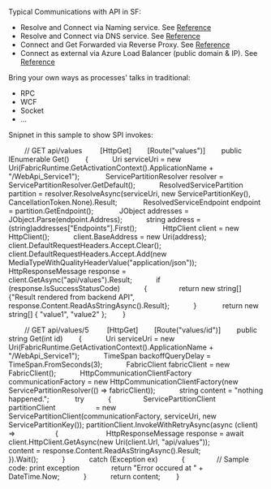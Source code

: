 Typical Communications with API in SF:
- Resolve and Connect via Naming service. See <a href="https://docs.microsoft.com/en-us/azure/service-fabric/service-fabric-reliable-services-communication" target="_blank">Reference</a>
- Resolve and Connect via DNS service. See <a href="https://docs.microsoft.com/en-us/azure/service-fabric/service-fabric-dnsservice" target="_blank">Reference</a>
- Connect and Get Forwarded via Reverse Proxy. See <a href="https://docs.microsoft.com/en-us/azure/service-fabric/service-fabric-reverseproxy" target="_blank">Reference</a>
- Connect as external via Azure Load Balancer (public domain & IP). See <a href="https://docs.microsoft.com/en-us/azure/service-fabric/service-fabric-connect-and-communicate-with-services" target="_blank">Reference</a>

Bring your own ways as processes' talks in traditional:
- RPC
- WCF
- Socket
- ...

Snipnet in this sample to show SPI invokes:

        // GET api/values         
        [HttpGet]        
        [Route("values")]        
        public IEnumerable<string> Get()        
        {            
            Uri serviceUri = new Uri(FabricRuntime.GetActivationContext().ApplicationName + "/WebApi_Service1");
            ServicePartitionResolver resolver = ServicePartitionResolver.GetDefault();            
            ResolvedServicePartition partition = resolver.ResolveAsync(serviceUri, new ServicePartitionKey(), CancellationToken.None).Result;
            ResolvedServiceEndpoint endpoint = partition.GetEndpoint();
            JObject addresses = JObject.Parse(endpoint.Address);            
            string address = (string)addresses["Endpoints"].First();
            HttpClient client = new HttpClient();            
            client.BaseAddress = new Uri(address);            
            client.DefaultRequestHeaders.Accept.Clear();            
            client.DefaultRequestHeaders.Accept.Add(new MediaTypeWithQualityHeaderValue("application/json"));           
            HttpResponseMessage response =  client.GetAsync("api/values").Result;            
            if (response.IsSuccessStatusCode)            
            {                
                 return new string[] {"Result rendered from backend API", response.Content.ReadAsStringAsync().Result};            
            }
            return new string[] { "value1", "value2" };        
         }
         
        // GET api/values/5         
        [HttpGet]        
        [Route("values/id")]        
        public string Get(int id)        
        {            
            Uri serviceUri = new Uri(FabricRuntime.GetActivationContext().ApplicationName + "/WebApi_Service1");            
            TimeSpan backoffQueryDelay = TimeSpan.FromSeconds(3);            
            FabricClient fabricClient = new FabricClient();            
            HttpCommunicationClientFactory communicationFactory = new HttpCommunicationClientFactory(new ServicePartitionResolver(() => fabricClient));            
            string content = "nothing happened.";
            try            
            {                
            ServicePartitionClient<HttpCommunicationClient> partitionClient                    = new ServicePartitionClient<HttpCommunicationClient>(communicationFactory, serviceUri, new ServicePartitionKey());
            partitionClient.InvokeWithRetryAsync(async (client) =>                    
            {                        
            HttpResponseMessage response = await client.HttpClient.GetAsync(new Uri(client.Url, "api/values"));                       
            content = response.Content.ReadAsStringAsync().Result;                    
            }).Wait();            
            }            
            catch (Exception ex)            
            {                
            // Sample code: print exception                
            return "Error occured at " + DateTime.Now;            
            }            
            return content;        
        }
